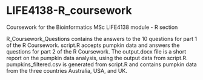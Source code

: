 # LIFE4138-R_coursework
Coursework for the Bioinformatics MSc LIFE4138 module - R section

R_Coursework_Questions contains the answers to the 10 questions for part 1 of the R Coursework.
script.R accepts pumpkin data and answers the questions for part 2 of the R Coursework.
The output.docx file is a short report on the pumpkin data analysis, using the output data from script.R.
pumpkins_filtered.csv is generated from script.R and contains pumpkin data from the three countries Australia, USA, and UK.
